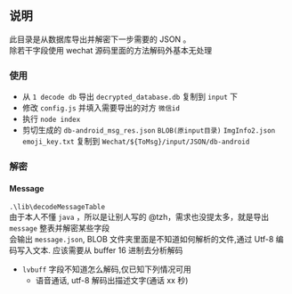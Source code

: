 ## 说明

此目录是从数据库导出并解密下一步需要的 JSON 。 <br />
除若干字段使用 wechat 源码里面的方法解码外基本无处理 <br />

### 使用

-   从 `1 decode db` 导出 `decrypted_database.db` 复制到 `input` 下
-   修改 `config.js` 并填入需要导出的对方 `微信id`
-   执行 `node index`
-   剪切生成的 `db-android_msg_res.json` `BLOB(原input目录)` `ImgInfo2.json` `emoji_key.txt` 复制到 `Wechat/${ToMsg}/input/JSON/db-android`

### 解密

#### Message

`.\lib\decodeMessageTable` <br/>
由于本人不懂 `java` ，所以是让别人写的 @tzh，需求也没提太多，就是导出 `message` 整表并解密某些字段 <br/>
会输出 `message.json`, BLOB 文件夹里面是不知道如何解析的文件,通过 Utf-8 编码写入文本. 应该需要从 buffer 16 进制去分析解码 <br/>

-   `lvbuff` 字段不知道怎么解码,仅已知下列情况可用
    -   语音通话, utf-8 解码出描述文字(通话 xx 秒)
